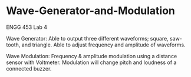 # Wave-Generator-and-Modulation

ENGG 453 Lab 4

Wave Generator: Able to output three different waveforms; square, saw-tooth, and triangle.
                Able to adjust frequency and amplitude of waveforms.

Wave Modulation: Frequency & amplitude modulation using a distance sensor with Voltmeter. 
                 Modulation will change pitch and loudness of a connected buzzer.
